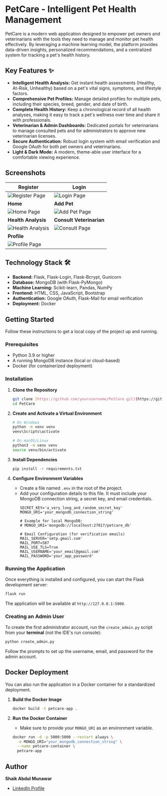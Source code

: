 # PetCare - Intelligent Pet Health Management

PetCare is a modern web application designed to empower pet owners and veterinarians with the tools they need to manage and monitor pet health effectively. By leveraging a machine learning model, the platform provides data-driven insights, personalized recommendations, and a centralized system for tracking a pet's health history.

## Key Features ✨

* **Intelligent Health Analysis:** Get instant health assessments (Healthy, At-Risk, Unhealthy) based on a pet's vital signs, symptoms, and lifestyle factors.
* **Comprehensive Pet Profiles:** Manage detailed profiles for multiple pets, including their species, breed, gender, and date of birth.
* **Complete Health History:** Keep a chronological record of all health analyses, making it easy to track a pet's wellness over time and share it with professionals.
* **Veterinarian & Admin Dashboards:** Dedicated portals for veterinarians to manage consulted pets and for administrators to approve new veterinarian licenses.
* **Secure Authentication:** Robust login system with email verification and Google OAuth for both pet owners and veterinarians.
* **Light & Dark Mode:** A modern, theme-able user interface for a comfortable viewing experience.

## Screenshots

| Register                               | Login                                |
| -------------------------------------- | ------------------------------------ |
| ![Register Page](Images/1.png)         | ![Login Page](Images/2.png)          |
| **Home** | **Add Pet** |
| ![Home Page](Images/3.png)             | ![Add Pet Page](Images/4.png)        |
| **Health Analysis** | **Consult Veterinarian** |
| ![Health Analysis](Images/5.png)       | ![Consult Page](Images/6.png)        |
| **Profile** |                                      |
| ![Profile Page](Images/7.png)          |                                      |

## Technology Stack 🛠️

* **Backend:** Flask, Flask-Login, Flask-Bcrypt, Gunicorn
* **Database:** MongoDB (with Flask-PyMongo)
* **Machine Learning:** Scikit-learn, Pandas, NumPy
* **Frontend:** HTML, CSS, JavaScript, Bootstrap
* **Authentication:** Google OAuth, Flask-Mail for email verification
* **Deployment:** Docker

## Getting Started

Follow these instructions to get a local copy of the project up and running.

### Prerequisites

* Python 3.9 or higher
* A running MongoDB instance (local or cloud-based)
* Docker (for containerized deployment)

### Installation

1.  **Clone the Repository**
    ```bash
    git clone [https://github.com/yourusername/PetCare.git](https://github.com/yourusername/PetCare.git)
    cd PetCare
    ```

2.  **Create and Activate a Virtual Environment**
    ```bash
    # On Windows
    python -m venv venv
    venv\Scripts\activate

    # On macOS/Linux
    python3 -m venv venv
    source venv/bin/activate
    ```

3.  **Install Dependencies**
    ```bash
    pip install -r requirements.txt
    ```

4.  **Configure Environment Variables**
    * Create a file named `.env` in the root of the project.
    * Add your configuration details to this file. It must include your MongoDB connection string, a secret key, and email credentials.
        ```env
        SECRET_KEY='a_very_long_and_random_secret_key'
        MONGO_URI='your_mongodb_connection_string'
        
        # Example for local MongoDB:
        # MONGO_URI='mongodb://localhost:27017/petcare_db'
        
        # Email Configuration (for verification emails)
        MAIL_SERVER='smtp.gmail.com'
        MAIL_PORT=587
        MAIL_USE_TLS=True
        MAIL_USERNAME='your_email@gmail.com'
        MAIL_PASSWORD='your_app_password' 
        ```

### Running the Application

Once everything is installed and configured, you can start the Flask development server:

```bash
flask run
```

The application will be available at `http://127.0.0.1:5000`.

### Creating an Admin User

To create the first administrator account, run the `create_admin.py` script from your **terminal** (not the IDE's run console):

```bash
python create_admin.py
```

Follow the prompts to set up the username, email, and password for the admin account.

## Docker Deployment

You can also run the application in a Docker container for a standardized deployment.

1.  **Build the Docker Image**
    ```bash
    docker build -t petcare-app .
    ```

2.  **Run the Docker Container**
    * Make sure to provide your `MONGO_URI` as an environment variable.
    ```bash
    docker run -d -p 5000:5000 --restart always \
      -e MONGO_URI="your_mongodb_connection_string" \
      --name petcare-container \
      petcare-app
    ```

## Author

**Shaik Abdul Munawar**

* [LinkedIn Profile](https://www.linkedin.com/in/shaik-abdul-munawar-b35821284)
